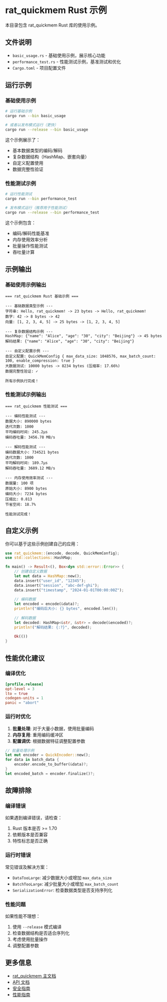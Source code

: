 # rat_quickmem Rust 示例

本目录包含 rat_quickmem Rust 库的使用示例。

## 文件说明

- `basic_usage.rs` - 基础使用示例，展示核心功能
- `performance_test.rs` - 性能测试示例，基准测试和优化
- `Cargo.toml` - 项目配置文件

## 运行示例

### 基础使用示例

```bash
# 运行基础示例
cargo run --bin basic_usage

# 或者以发布模式运行（更快）
cargo run --release --bin basic_usage
```

这个示例展示了：
- 基本数据类型的编码/解码
- 复杂数据结构（HashMap、嵌套向量）
- 自定义配置使用
- 数据完整性验证

### 性能测试示例

```bash
# 运行性能测试
cargo run --bin performance_test

# 发布模式运行（推荐用于性能测试）
cargo run --release --bin performance_test
```

这个示例包含：
- 编码/解码性能基准
- 内存使用效率分析
- 批量操作性能测试
- 吞吐量计算

## 示例输出

### 基础使用示例输出

```
=== rat_quickmem Rust 基础示例 ===

--- 基础数据类型示例 ---
字符串: Hello, rat_quickmem! -> 23 bytes -> Hello, rat_quickmem!
数字: 42 -> 8 bytes -> 42
向量: [1, 2, 3, 4, 5] -> 25 bytes -> [1, 2, 3, 4, 5]

--- 复杂数据结构示例 ---
HashMap: {"name": "Alice", "age": "30", "city": "Beijing"} -> 45 bytes
解码结果: {"name": "Alice", "age": "30", "city": "Beijing"}

--- 自定义配置示例 ---
自定义配置: QuickMemConfig { max_data_size: 1048576, max_batch_count: 100, enable_compression: true }
大数据测试: 10000 bytes -> 8234 bytes (压缩率: 17.66%)
数据完整性验证: ✓

所有示例执行完成！
```

### 性能测试示例输出

```
=== rat_quickmem 性能测试 ===

--- 编码性能测试 ---
数据大小: 890000 bytes
迭代次数: 1000
平均编码时间: 245.2µs
编码吞吐量: 3456.78 MB/s

--- 解码性能测试 ---
编码数据大小: 734521 bytes
迭代次数: 1000
平均解码时间: 189.7µs
解码吞吐量: 3689.12 MB/s

--- 内存使用效率测试 ---
数据量: 100 项
原始大小: 8900 bytes
编码大小: 7234 bytes
压缩比: 0.813
节省空间: 18.7%

性能测试完成！
```

## 自定义示例

你可以基于这些示例创建自己的应用：

```rust
use rat_quickmem::{encode, decode, QuickMemConfig};
use std::collections::HashMap;

fn main() -> Result<(), Box<dyn std::error::Error>> {
    // 创建自定义数据
    let mut data = HashMap::new();
    data.insert("user_id", "12345");
    data.insert("session", "abc-def-ghi");
    data.insert("timestamp", "2024-01-01T00:00:00Z");
    
    // 编码数据
    let encoded = encode(&data)?;
    println!("编码后大小: {} bytes", encoded.len());
    
    // 解码数据
    let decoded: HashMap<&str, &str> = decode(&encoded)?;
    println!("解码结果: {:?}", decoded);
    
    Ok(())
}
```

## 性能优化建议

### 编译优化

```toml
[profile.release]
opt-level = 3
lto = true
codegen-units = 1
panic = "abort"
```

### 运行时优化

1. **批量处理**: 对于大量小数据，使用批量编码
2. **内存复用**: 重用编码缓冲区
3. **配置调优**: 根据数据特征调整配置参数

```rust
// 批量处理示例
let mut encoder = QuickEncoder::new();
for data in batch_data {
    encoder.encode_to_buffer(&data)?;
}
let encoded_batch = encoder.finalize()?;
```

## 故障排除

### 编译错误

如果遇到编译错误，请检查：

1. Rust 版本是否 >= 1.70
2. 依赖版本是否兼容
3. 特性标志是否正确

### 运行时错误

常见错误及解决方案：

- `DataTooLarge`: 减少数据大小或增加 `max_data_size`
- `BatchTooLarge`: 减少批量大小或增加 `max_batch_count`
- `SerializationError`: 检查数据类型是否支持序列化

### 性能问题

如果性能不理想：

1. 使用 `--release` 模式编译
2. 检查数据结构是否适合序列化
3. 考虑使用批量操作
4. 调整配置参数

## 更多信息

- [rat_quickmem 主文档](../../README.md)
- [API 文档](https://docs.rs/rat_quickmem)
- [安全指南](../../SECURITY.md)
- [性能指南](../../docs/PERFORMANCE.md)